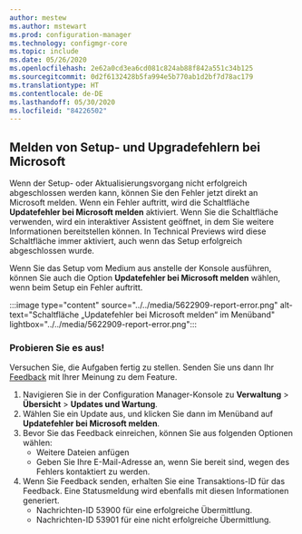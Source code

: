 ```yaml
---
author: mestew
ms.author: mstewart
ms.prod: configuration-manager
ms.technology: configmgr-core
ms.topic: include
ms.date: 05/26/2020
ms.openlocfilehash: 2e62a0cd3ea6cd081c824ab88f842a551c34b125
ms.sourcegitcommit: 0d2f6132428b5fa994e5b770ab1d2bf7d78ac179
ms.translationtype: HT
ms.contentlocale: de-DE
ms.lasthandoff: 05/30/2020
ms.locfileid: "84226502"
---
```

## <a name="report-setup-and-upgrade-failures-to-microsoft"></a>Melden von Setup- und Upgradefehlern bei Microsoft
<!--5622909-->
 Wenn der Setup- oder Aktualisierungsvorgang nicht erfolgreich abgeschlossen werden kann, können Sie den Fehler jetzt direkt an Microsoft melden. Wenn ein Fehler auftritt, wird die Schaltfläche **Updatefehler bei Microsoft melden** aktiviert. Wenn Sie die Schaltfläche verwenden, wird ein interaktiver Assistent geöffnet, in dem Sie weitere Informationen bereitstellen können. In Technical Previews wird diese Schaltfläche immer aktiviert, auch wenn das Setup erfolgreich abgeschlossen wurde.
 
 Wenn Sie das Setup vom Medium aus anstelle der Konsole ausführen, können Sie auch die Option **Updatefehler bei Microsoft melden** wählen, wenn beim Setup ein Fehler auftritt. 


 :::image type="content" source="../../media/5622909-report-error.png" alt-text="Schaltfläche „Updatefehler bei Microsoft melden“ im Menüband" lightbox="../../media/5622909-report-error.png":::

### <a name="try-it-out"></a>Probieren Sie es aus!

Versuchen Sie, die Aufgaben fertig zu stellen. Senden Sie uns dann Ihr [Feedback](../../technical-preview-2003.md#bkmk_feedback) mit Ihrer Meinung zu dem Feature.

1. Navigieren Sie in der Configuration Manager-Konsole zu **Verwaltung** > **Übersicht** > **Updates und Wartung**.
1. Wählen Sie ein Update aus, und klicken Sie dann im Menüband auf **Updatefehler bei Microsoft melden**.
1. Bevor Sie das Feedback einreichen, können Sie aus folgenden Optionen wählen:
   - Weitere Dateien anfügen
   - Geben Sie Ihre E-Mail-Adresse an, wenn Sie bereit sind, wegen des Fehlers kontaktiert zu werden.
1. Wenn Sie Feedback senden, erhalten Sie eine Transaktions-ID für das Feedback. Eine Statusmeldung wird ebenfalls mit diesen Informationen generiert.
   - Nachrichten-ID 53900 für eine erfolgreiche Übermittlung.
   - Nachrichten-ID 53901 für eine nicht erfolgreiche Übermittlung.